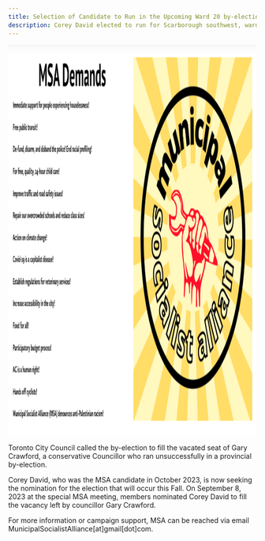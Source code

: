 ```yaml
---
title: Selection of Candidate to Run in the Upcoming Ward 20 by-election
description: Corey David elected to run for Scarborough southwest, ward 20
---
```


<img
    src="./../img/msa-demands.png"
    alt="Municipal Socialist Alliance"
    width="1450"
    height="790"
  />

Toronto City Council called the by-election to fill the vacated seat of Gary Crawford, a conservative Councillor who ran unsuccessfully in a provincial by-election.

Corey David, who was the MSA candidate in October 2023, is now seeking the nomination for the election that will occur this Fall. On September 8, 2023 at the special MSA meeting, members nominated Corey David to fill the vacancy left by councillor Gary Crawford.

For more information or campaign support, MSA can be reached via email MunicipalSocialistAlliance[at]gmail[dot]com.
